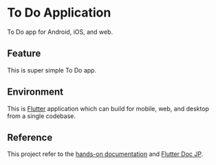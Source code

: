 # To Do Application

To Do app for Android, iOS, and web.

## Feature

This is super simple To Do app.

## Environment

This is [Flutter](https://flutter.dev/) application which can build for mobile, web, and desktop from a single codebase.

## Reference

This project refer to the [hands-on documentation](https://kikuchy.github.io/flutter_nullsafe_todo_sample/) and [Flutter Doc JP](https://flutter.ctrnost.com/).
